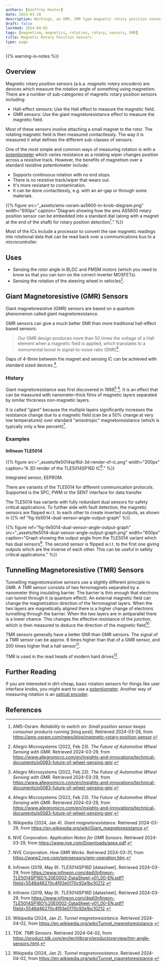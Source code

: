 ```yaml
---
authors: [Geoffrey Hunter]
date: 2024-03-28
description: Workings, on GMR, IMR type magnetic rotary position sensors.
draft: false
lastmod: 2024-04-02
tags: [magnetism, magnetics, rotation, rotary, sensors, GMR]
title: Magnetic Rotary Position Sensors
type: page
---
```


{{% warning-is-notes %}}

## Overview

Magnetic rotary position sensors (a.k.a. _magnetic rotary encoders_) are devices which measure the rotation angle of something using magnetism. There are a number of sub-categories of magnetic rotary position sensors including:

* Hall-effect sensors: Use the Hall effect to measure the magnetic field.
* GMR sensors: Use the giant magnetoresistance effect to measure the magnetic field.

Most of these sensors involve attaching a small magnet to the rotor. The rotating magnetic field is then measured contactlessly. The way it is measured it what defines the different sub-classes of sensors.

One of the most simple and common ways of measuring rotation is with a [potentiometer](/electronics/components/potentiometers-and-rheostats/) which varies resistance as a rotating wiper changes position across a resistive track. However, the benefits of magnetism over a standard resistive potentiometer include:

* Supports continuous rotation with no end stops.
* There is no resistive track/wiper that wears out.
* It's more resistant to contamination.
* It can be done contactlessly, e.g. with an air-gap or through some materials.

{{% figure src="_assets/ams-osram-as5600-in-knob-diagram.png" width="600px" caption="Diagram showing how the ams AS5600 rotary position sensor can be embedded into a standard dial (along with a magnet at the end of the shaft) for rotary position detection[^ams-osram-as5600-position-sensor-blog]." %}}

Most of the ICs include a processor to convert the raw magnetic readings into rotational data that can be read back over a communications bus to a microcontroller.

## Uses

* Sensing the rotor angle in BLDC and PMSM motors (which you need to know so that you can turn on the correct inverter MOSFETs).
* Sensing the rotation of the steering wheel in vehicles[^allegro-future-of-automotive-wheel-sensing-with-gmr].

## Giant Magnetoresistive (GMR) Sensors

Giant magnetoresistive (GMR) sensors are based on a quantum phenomenon called giant magnetoresistance. 

GMR sensors can give a much better SNR than more traditional hall-effect based sensors: 

> Our GMR design produces more than 50 times the voltage of a Hall element when a magnetic field is applied, which translates to a monumental boost in signal-to-noise ratio (SNR)[^allegro-future-of-automotive-wheel-sensing-with-gmr].

Gaps of 4-8mm between the magnet and sensing IC can be achieved with standard sized devices.[^allegro-future-of-automotive-wheel-sensing-with-gmr].

### History

Giant magnetoresistance was first discovered in 1988[^wikipedia-giant-magnetoresistance] [^nve-application-notes-for-gmr-sensors]. It is an effect that can be measured with nanometer-thick films of magnetic layers separated by similar thickness non-magnetic layers.

It is called "giant" because the multiple layers significantly increases the resistance change due to a magnetic field (can be a 50% change at very low temperatures) over standard "anisotropic" magnetoresistance (which is typically only a few percent)[^nve-how-gmr-works].

### Examples

#### Infineon TLE5014

{{% figure src="_assets/tle5014sp16d-3d-render-of-ic.png" width="200px" caption="A 3D render of the TLE5014SP16D IC[^infineon-tle5014sp16d-ds]." %}}

Integrated sensor, EEPROM. 

There are variants of the TLE5014 for different communication protocols. Supported is the SPC, PWM or the SENT interface for data transfer.

The TLE5014 has variants with fully redundant dual sensors for safety critical applications. To further aide with fault detection, the magnetic sensors are flipped w.r.t. to each other to create inverted outputs, as shown in {{% ref "fig-tle5014-dual-sensor-angle-output-graph" %}}.

{{% figure ref="fig-tle5014-dual-sensor-angle-output-graph" src="_assets/tle5014-dual-sensor-angle-output-graph.png" width="600px" caption="Graph showing the output angle from the TLE5014 variant which has dual sensors[^infineon-tle5014sp16d-ds]. The second sensor is flipped w.r.t. to the first one giving outputs which are the inverse of each other. This can be useful in safety critical applications." %}}

## Tunnelling Magnetoresistive (TMR) Sensors

Tunnelling magnetoresistive sensors use a slightly different principle to GMR. A TMR sensor consists of two ferromagnets separated by a nanometer thing insulating barrier. The barrier is thin enough that electrons can tunnel through it (a quantum effect). An external magnetic field can change the magnetization direction of the ferromagnet layers. When the two layers are magnetically aligned there is a higher change of electrons tunnelling through the barrier. When the two layers are in antiparallel there is a lower chance. This changes the effective resistance of the junction, which is then measured to deduce the direction of the magnetic field[^wikipedia-tunnel-magnetoresistance].

TMR sensors generally have a better SNR than GMR sensors. The signal of a TMR sensor can be approx. 6 times higher than that of a GMR sensor, and 200 times higher that a hall sensor[^tdk-tmr-sensors].

TMR is used in the read heads of modern hard drives[^wikipedia-tunnel-magnetoresistance].

## Further Reading

If you are interested in dirt-cheap, basic rotation sensors for things like user interface knobs, you might want to use a [potentiometer](/electronics/components/potentiometers-and-rheostats/). Another way of measuring rotation is an [optical encoder](/electronics/components/encoders/).

## References

[^ams-osram-as5600-position-sensor-blog]: AMS-Osram. _Reliability to switch on: Small position sensor keeps consumer products running_ [blog post]. Retrieved 2024-03-28, from https://ams-osram.com/news/blog/magnetic-rotary-position-sensor.
[^wikipedia-giant-magnetoresistance]: Wikipedia (2024, Jan 4). _Giant magnetoresistance_. Retrieved 2024-03-29, from https://en.wikipedia.org/wiki/Giant_magnetoresistance.
[^nve-application-notes-for-gmr-sensors]: NVE Corporation. _Application Notes for GMR Sensors_. Retrieved 2024-03-29, from https://www.nve.com/Downloads/apps.pdf.
[^infineon-tle5014sp16d-ds]: Infineon (2019, May 9). _TLE5014SP16D_ [datasheet]. Retrieved 2024-03-29, from https://www.infineon.com/dgdl/Infineon-TLE5014SP16D%20E0002-DataSheet-v01_00-EN.pdf?fileId=5546d46270c4f93e0170c92e1bc10212.
[^allegro-future-of-automotive-wheel-sensing-with-gmr]: Allegro Microsystems (2022, Feb 23). _The Future of Automotive Wheel Sensing with GMR_. Retrieved 2024-03-29, from https://www.allegromicro.com/en/insights-and-innovations/technical-documents/p0083-future-of-wheel-sensing-gmr.
[^nve-how-gmr-works]: NVE Corporation. _How GMR Works_. Retrieved 2024-03-31, from https://www2.nve.com/gmrsensors/gmr-operation.htm.
[^wikipedia-tunnel-magnetoresistance]: Wikipedia (2024, Jan 2). _Tunnel magnetoresistance_. Retrieved 2024-04-02, from https://en.wikipedia.org/wiki/Tunnel_magnetoresistance.
[^tdk-tmr-sensors]: TDK. _TMR Sensors_. Retrieved 2024-04-02, from https://product.tdk.com/en/techlibrary/productoverview/tmr-angle-sensors.html.
